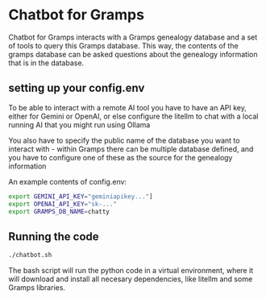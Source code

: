 # Chatbot for Gramps

Chatbot for Gramps interacts with a Gramps genealogy database and a set of tools to query this Gramps database. This way, the contents of the gramps database can be asked questions about the genealogy information that is in the database.

## setting up your config.env

To be able to interact with a remote AI tool you have to have an API key, either for Gemini or OpenAI, or else configure the litellm to chat with a local running AI that you might run using Ollama

You also have to specify the public name of the database you want to interact with - within Gramps there can be multiple database defined, and you have to configure one of these as the source for the genealogy information

An example contents of config.env:

```bash
export GEMINI_API_KEY="geminiapikey..."]
export OPENAI_API_KEY="sk-..."
export GRAMPS_DB_NAME=chatty
```

## Running the code

```bash
./chatbot.sh
```

The bash script will run the python code in a virtual environment, where it will download and install all necesary dependencies, like litellm and some Gramps libraries.
